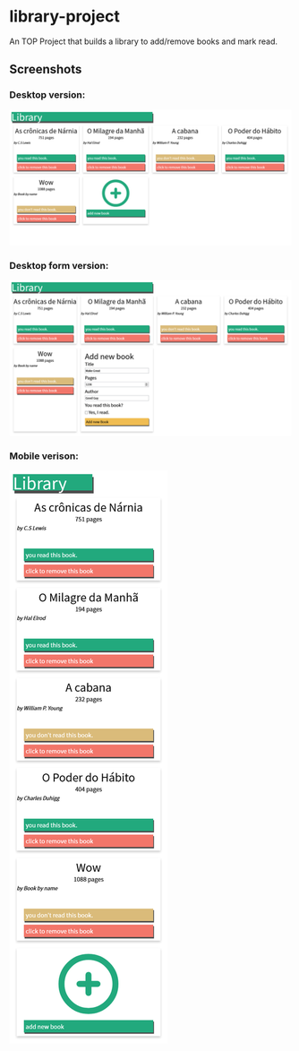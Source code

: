 # library-project
An TOP Project that builds a library to add/remove books and mark read.


## Screenshots

### Desktop version:
![Desktop version](screenshots/desktop.png)

### Desktop form version:
![Desktop form version](screenshots/form-desktop.png)

### Mobile verison:
![Mobile version](screenshots/mobile.png)